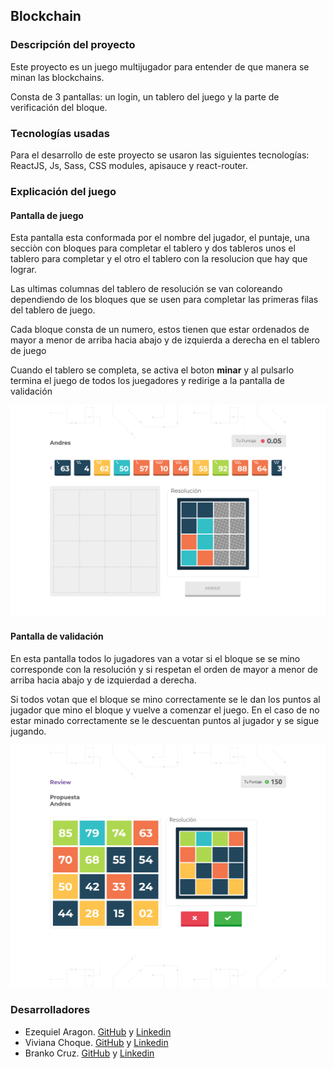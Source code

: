 ## Blockchain

### Descripción del proyecto

<p>  Este proyecto es un juego multijugador para entender de que manera se minan las blockchains.</p>
<p>Consta de 3 pantallas: un login, un tablero del juego y la parte de verificación del bloque.</p>

### Tecnologías usadas
Para el desarrollo de este proyecto se usaron las siguientes tecnologías: ReactJS, Js, Sass, CSS modules, apisauce y react-router.

### Explicación del juego
#### Pantalla de juego
<p>Esta pantalla esta conformada por el nombre del jugador, el puntaje, una secciòn con bloques para completar el tablero y dos tableros unos el tablero para completar y el otro el tablero con la resolucion que hay que lograr.</p> 
<p>Las ultimas columnas del tablero de resolución se van coloreando dependiendo de los bloques que se usen para completar las primeras filas del tablero de juego.</p>
<p>Cada bloque consta de un numero, estos tienen que estar ordenados de mayor a menor de arriba hacia abajo y de izquierda a derecha en el tablero de juego</p>
<p>Cuando el tablero se completa, se activa el boton <strong>minar</strong> y al pulsarlo termina el juego de todos los juegadores y redirige a la pantalla de validación</p>

![pantalla de juego](https://github.com/Ezequiiel98/blockchain/blob/development/assets-readme/scren-game.png)

#### Pantalla de validación
<p> En esta pantalla  todos lo jugadores van a votar si el bloque se se mino corresponde con la resolución y si respetan el orden de mayor a menor de arriba hacia abajo y de izquierdad a derecha. </p>
<p>Si todos votan que el bloque se mino correctamente se le dan los puntos al jugador que mino el bloque y vuelve a comenzar el juego. En el caso de no estar minado correctamente se le descuentan puntos al jugador y se sigue jugando.</p>

![pantalla de validacion](https://github.com/Ezequiiel98/blockchain/blob/development/assets-readme/screen-validacion)
### Desarrolladores

* Ezequiel Aragon. [GitHub](https://github.com/Ezequiiel98) y [Linkedin](https://www.linkedin.com/in/ezequielaragon)
* Viviana Choque. [GitHub](https://github.com/vivianachoque) y [Linkedin](https://www.linkedin.com/in/vivianachoque) 
* Branko Cruz. [GitHub](https://github.com/Brankitocruz) y [Linkedin](https://www.linkedin.com/in/brankocruz)

